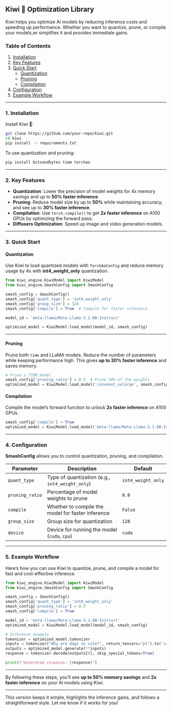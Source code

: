 ## Kiwi 🥝 Optimization Library

Kiwi helps you optimize AI models by reducing inference costs and speeding up performance.
Whether you want to quantize, prune, or compile your models,wi simplifies it and provides immediate gains.

### Table of Contents

1. [Installation](#installation)
2. [Key Features](#key-features)
3. [Quick Start](#quick-start)
    - [Quantization](#quantization)
    - [Pruning](#pruning)
    - [Compilation](#compilation)
4. [Configuration](#configuration)
5. [Example Workflow](#example-workflow)

---

### 1. Installation

Install Kiwi 🥝:

```bash
git clone https://github.com/your-repo/kiwi.git
cd kiwi
pip install -r requirements.txt
```

To use quantization and pruning:

```bash
pip install bitsandbytes timm torchao
```

---

### 2. Key Features

- **Quantization**: Lower the precision of model weights for 4x memory savings and up to **50% faster inference**.
- **Pruning**: Reduce model size by up to **50%** while maintaining accuracy, and see up to **30% faster inference**.
- **Compilation**: Use `torch.compile()` to get **2x faster inference** on A100 GPUs by optimizing the forward pass.
- **Diffusers Optimization**: Speed up image and video generation models.

---

### 3. Quick Start

#### Quantization

Use Kiwi to load quantized models with `TorchAoConfig` and reduce memory usage by 4x with **int4_weight_only** quantization.

```python
from kiwi_engine.KiwiModel import KiwiModel
from kiwi_engine.SmashConfig import SmashConfig

smash_config = SmashConfig()
smash_config['quant_type'] = 'int4_weight_only'
smash_config['group_size'] = 128
smash_config['compile'] = True  # Compile for faster inference

model_id = 'meta-llama/Meta-Llama-3.1-8B-Instruct'

optimized_model = KiwiModel.load_model(model_id, smash_config)
```

---

#### Pruning

Prune both `timm` and LLaMA models. Reduce the number of parameters while keeping performance high. This gives **up to 30% faster inference** and saves memory.

```python
# Prune a TIMM model
smash_config['pruning_ratio'] = 0.5  # Prune 50% of the weights
optimized_model = KiwiModel.load_model('convnext_xxlarge', smash_config)
```

#### Compilation

Compile the model’s forward function to unlock **2x faster inference** on A100 GPUs.

```python
smash_config['compile'] = True
optimized_model = KiwiModel.load_model('meta-llama/Meta-Llama-3.1-8B-Instruct', smash_config)
```

---

### 4. Configuration

**SmashConfig** allows you to control quantization, pruning, and compilation.

| Parameter         | Description                                      | Default           |
|-------------------|--------------------------------------------------|-------------------|
| `quant_type`      | Type of quantization (e.g., `int4_weight_only`)   | `int4_weight_only`|
| `pruning_ratio`   | Percentage of model weights to prune              | `0.0`             |
| `compile`         | Whether to compile the model for faster inference | `False`           |
| `group_size`      | Group size for quantization                       | `128`             |
| `device`          | Device for running the model (`cuda`, `cpu`)      | `cuda`            |

---

### 5. Example Workflow

Here’s how you can use Kiwi to quantize, prune, and compile a model for fast and cost-effective inference.

```python
from kiwi_engine.KiwiModel import KiwiModel
from kiwi_engine.SmashConfig import SmashConfig

smash_config = SmashConfig()
smash_config['quant_type'] = 'int8_weight_only'
smash_config['pruning_ratio'] = 0.3
smash_config['compile'] = True

model_id = 'meta-llama/Meta-Llama-3.1-8B-Instruct'
optimized_model = KiwiModel.load_model(model_id, smash_config)

# Inference example
tokenizer = optimized_model.tokenizer
inputs = tokenizer("Why are dogs so cute?", return_tensors="pt").to('cuda')
outputs = optimized_model.generate(**inputs)
response = tokenizer.decode(outputs[0], skip_special_tokens=True)

print(f"Generated response: {response}")
```

---

By following these steps, you’ll see **up to 50% memory savings** and **2x faster inference** on your AI models using Kiwi.

---

This version keeps it simple, highlights the inference gains, and follows a straightforward style. Let me know if it works for you!